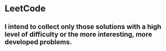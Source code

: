 # LeetCode

## I intend to collect only those solutions with a high level of difficulty or the more interesting, more developed problems.
